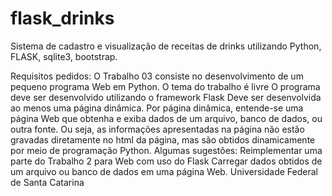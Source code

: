 # flask_drinks
Sistema de cadastro e visualização de receitas de drinks utilizando Python, FLASK, sqlite3, bootstrap.

Requisitos pedidos:
O Trabalho 03 consiste no desenvolvimento de um pequeno programa Web em Python. 
O tema do trabalho é livre O programa deve ser desenvolvido utilizando o framework Flask 
Deve ser desenvolvida ao menos uma página dinâmica. Por página dinâmica, entende-se uma página Web 
que obtenha e exiba dados de um arquivo, banco de dados, ou outra fonte. Ou seja, 
as informações apresentadas na página não estão gravadas diretamente no html da página, mas são obtidos 
dinamicamente por meio de programação Python. Algumas sugestões: 
Reimplementar uma parte do Trabalho 2 para Web com uso do Flask Carregar dados obtidos 
de um arquivo ou banco de dados em uma página Web.
Universidade Federal de Santa Catarina
